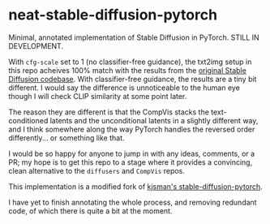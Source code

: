 # neat-stable-diffusion-pytorch

Minimal, annotated implementation of Stable Diffusion in PyTorch. STILL IN DEVELOPMENT.

With `cfg-scale` set to 1 (no classifier-free guidance), the txt2img setup in this repo acheives 100% match with the results from the [original Stable Diffusion codebase](https://github.com/CompVis/stable-diffusion). With classifier-free guidance, the results are a tiny bit different. I would say the difference is unnoticeable to the human eye though I will check CLIP similarity at some point later.

The reason they are different is that the CompVis stacks the text-conditioned latents and the unconditional latents in a slightly different way, and I think somewhere along the way PyTorch handles the reversed order differently... or something like that.

I would be so happy for anyone to jump in with any ideas, comments, or a PR; my hope is to get this repo to a stage where it provides a convincing, clean alternative to the `diffusers` and `CompVis` repos.

This implementation is a modified fork of [kjsman's stable-diffusion-pytorch](https://github.com/kjsman/stable-diffusion-pytorch).

I have yet to finish annotating the whole process, and removing redundant code, of which there is quite a bit at the moment.